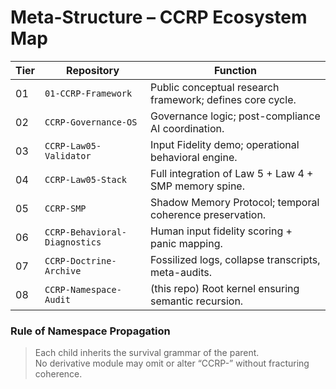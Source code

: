 # Meta-Structure – CCRP Ecosystem Map

| Tier | Repository | Function |
|------|-------------|-----------|
| 01 | `01-CCRP-Framework` | Public conceptual research framework; defines core cycle. |
| 02 | `CCRP-Governance-OS` | Governance logic; post-compliance AI coordination. |
| 03 | `CCRP-Law05-Validator` | Input Fidelity demo; operational behavioral engine. |
| 04 | `CCRP-Law05-Stack` | Full integration of Law 5 + Law 4 + SMP memory spine. |
| 05 | `CCRP-SMP` | Shadow Memory Protocol; temporal coherence preservation. |
| 06 | `CCRP-Behavioral-Diagnostics` | Human input fidelity scoring + panic mapping. |
| 07 | `CCRP-Doctrine-Archive` | Fossilized logs, collapse transcripts, meta-audits. |
| 08 | `CCRP-Namespace-Audit` | (this repo) Root kernel ensuring semantic recursion. |

### Rule of Namespace Propagation
> Each child inherits the survival grammar of the parent.  
> No derivative module may omit or alter “CCRP-” without fracturing coherence.
